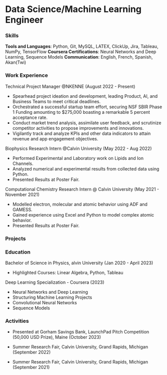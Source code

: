 # Data Science/Machine Learning Engineer

### Skills
**Tools and Languages**: Python, Git, MySQL, LATEX, ClickUp, Jira, Tableau, NumPy, TensorFlow
**Coursera Certifications**: Neural Networks and Deep Learning, Sequence Models
**Communication**: English, French, Spanish, Akan(Twi)

### Work Experience
Technical Project Manager @NKENNE (August 2022 - Present)
- Spearhead project ideation and development, leading Product, AI, and Business Teams to meet critical deadlines.
-  Orchestrated a successful startup team effort, securing NSF SBIR Phase 1 Funding amounting to $275,000 boasting a remarkable 5 percent acceptance rate.
-  Conduct market trend analysis, assimilate user feedback, and scrutinize competitor activities to propose improvements and innovations.
-  Vigilantly track and analyze KPIs and other data indicators to attain revenue and app engagement objectives.

Biophysics Research Intern @Calvin University (May 2022 - Aug 2022)
- Performed Experimental and Laboratory work on Lipids and Ion Channels.
- Analyzed numerical and experimental results from collected data using Python.
- Presented Results at Poster Fair.

Computational Chemistry Research Intern @ Calvin University (May 2021 - November 2021)
- Modelled electron, molecular and atomic behavior using ADF and GAMESS.
- Gained experience using Excel and Python to model complex atomic behavior.
- Presented Results at Poster Fair.

### Projects 

### Education 
Bachelor of Science in Physics, alvin University (Jan 2020 - April 2023)
- Highlighted Courses: Linear Algebra, Python, Tableau

Deep Learning Specialization - Coursera  (2023)
- Neural Networks and Deep Learning
- Structuring Machine Learning Projects
- Convolutional Neural Networks
- Sequence Models

### Activities 
- Presented at Gorham Savings Bank, LaunchPad Pitch Competition (50,000 USD Prize), Maine (October 2023)

- Summer Research Fair, Calvin University, Grand Rapids, Michigan (September 2022)

- Summer Research Fair, Calvin University, Grand Rapids, Michigan (September 2021)

